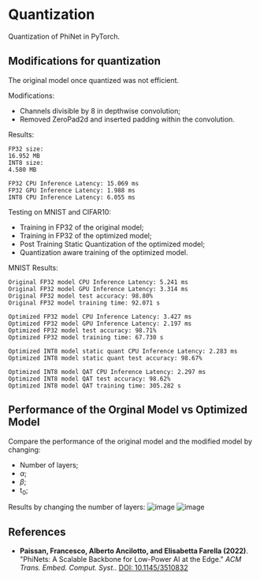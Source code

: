 # Quantization

Quantization of PhiNet in PyTorch. 

## Modifications for quantization
The original model once quantized was not efficient. 

Modifications:
- Channels divisible by 8 in depthwise convolution;
- Removed ZeroPad2d and inserted padding within the convolution. 

Results:
```
FP32 size:
16.952 MB
INT8 size:
4.580 MB

FP32 CPU Inference Latency: 15.069 ms
FP32 GPU Inference Latency: 1.988 ms
INT8 CPU Inference Latency: 6.055 ms
```

Testing on MNIST and CIFAR10:
- Training in FP32 of the original model;
- Training in FP32 of the optimized model;
- Post Training Static Quantization of the optimized model;
- Quantization aware training of the optimized model.

MNIST Results:
```
Original FP32 model CPU Inference Latency: 5.241 ms
Original FP32 model GPU Inference Latency: 3.314 ms
Original FP32 model test accuracy: 98.80%
Original FP32 model training time: 92.071 s

Optimized FP32 model CPU Inference Latency: 3.427 ms
Optimized FP32 model GPU Inference Latency: 2.197 ms
Optimized FP32 model test accuracy: 98.71%
Optimized FP32 model training time: 67.730 s

Optimized INT8 model static quant CPU Inference Latency: 2.283 ms
Optimized INT8 model static quant test accuracy: 98.67%

Optimized INT8 model QAT CPU Inference Latency: 2.297 ms
Optimized INT8 model QAT test accuracy: 98.62%
Optimized INT8 model QAT training time: 305.282 s
```

## Performance of the Orginal Model vs Optimized Model
Compare the performance of the original model and the modified model by changing:
- Number of layers;
- $\alpha$;
- $\beta$;
- t<sub>0</sub>;

Results by changing the number of layers:
![image](https://github.com/Tremo8/Quantization/assets/102596472/3632cc9a-6af3-4988-a094-f718a7b3bcb8)
![image](https://github.com/Tremo8/Quantization/assets/102596472/0ff87706-e9c1-4948-8d96-23a5de97bdc8)

## References
- **Paissan, Francesco, Alberto Ancilotto, and Elisabetta Farella (2022)**. "PhiNets: A Scalable Backbone for Low-Power AI at the Edge." *ACM Trans. Embed. Comput. Syst.*. [DOI: 10.1145/3510832](https://doi.org/10.1145/3510832)

